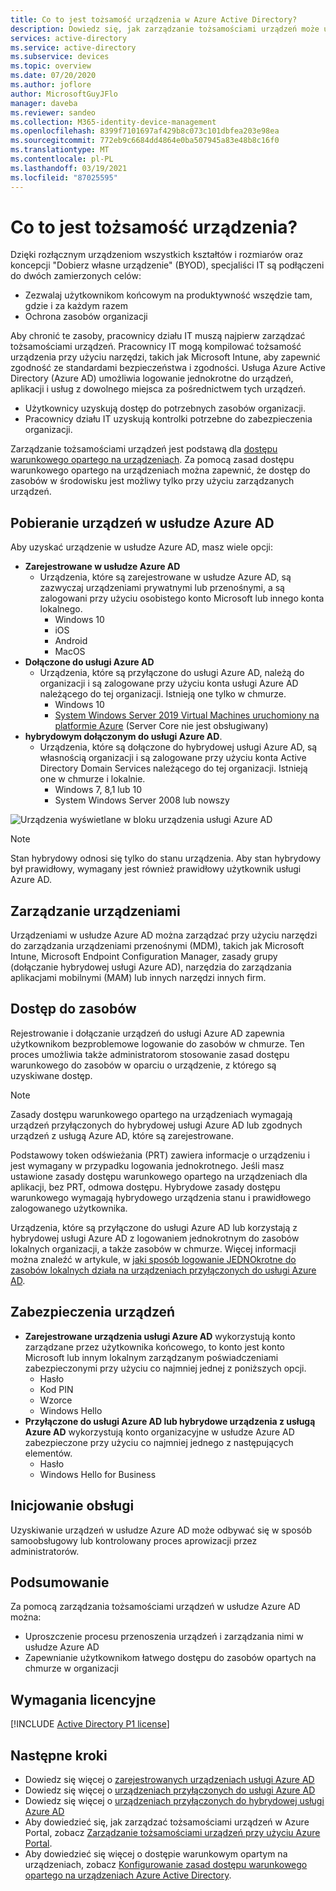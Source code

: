 ```yaml
---
title: Co to jest tożsamość urządzenia w Azure Active Directory?
description: Dowiedz się, jak zarządzanie tożsamościami urządzeń może ułatwić zarządzanie urządzeniami, które uzyskują dostęp do zasobów w danym środowisku.
services: active-directory
ms.service: active-directory
ms.subservice: devices
ms.topic: overview
ms.date: 07/20/2020
ms.author: joflore
author: MicrosoftGuyJFlo
manager: daveba
ms.reviewer: sandeo
ms.collection: M365-identity-device-management
ms.openlocfilehash: 8399f7101697af429b8c073c101dbfea203e98ea
ms.sourcegitcommit: 772eb9c6684dd4864e0ba507945a83e48b8c16f0
ms.translationtype: MT
ms.contentlocale: pl-PL
ms.lasthandoff: 03/19/2021
ms.locfileid: "87025595"
---
```

# <a name="what-is-a-device-identity"></a>Co to jest tożsamość urządzenia?

Dzięki rozłącznym urządzeniom wszystkich kształtów i rozmiarów oraz koncepcji "Dobierz własne urządzenie" (BYOD), specjaliści IT są podłączeni do dwóch zamierzonych celów:

- Zezwalaj użytkownikom końcowym na produktywność wszędzie tam, gdzie i za każdym razem
- Ochrona zasobów organizacji

Aby chronić te zasoby, pracownicy działu IT muszą najpierw zarządzać tożsamościami urządzeń. Pracownicy IT mogą kompilować tożsamość urządzenia przy użyciu narzędzi, takich jak Microsoft Intune, aby zapewnić zgodność ze standardami bezpieczeństwa i zgodności. Usługa Azure Active Directory (Azure AD) umożliwia logowanie jednokrotne do urządzeń, aplikacji i usług z dowolnego miejsca za pośrednictwem tych urządzeń.

- Użytkownicy uzyskują dostęp do potrzebnych zasobów organizacji. 
- Pracownicy działu IT uzyskują kontrolki potrzebne do zabezpieczenia organizacji.

Zarządzanie tożsamościami urządzeń jest podstawą dla [dostępu warunkowego opartego na urządzeniach](../conditional-access/require-managed-devices.md). Za pomocą zasad dostępu warunkowego opartego na urządzeniach można zapewnić, że dostęp do zasobów w środowisku jest możliwy tylko przy użyciu zarządzanych urządzeń.

## <a name="getting-devices-in-azure-ad"></a>Pobieranie urządzeń w usłudze Azure AD

Aby uzyskać urządzenie w usłudze Azure AD, masz wiele opcji:

- **Zarejestrowane w usłudze Azure AD**
   - Urządzenia, które są zarejestrowane w usłudze Azure AD, są zazwyczaj urządzeniami prywatnymi lub przenośnymi, a są zalogowani przy użyciu osobistego konto Microsoft lub innego konta lokalnego.
      - Windows 10
      - iOS
      - Android
      - MacOS
- **Dołączone do usługi Azure AD**
   - Urządzenia, które są przyłączone do usługi Azure AD, należą do organizacji i są zalogowane przy użyciu konta usługi Azure AD należącego do tej organizacji. Istnieją one tylko w chmurze.
      - Windows 10 
      - [System Windows Server 2019 Virtual Machines uruchomiony na platformie Azure](howto-vm-sign-in-azure-ad-windows.md) (Server Core nie jest obsługiwany)
- **hybrydowym dołączonym do usługi Azure AD**.
   - Urządzenia, które są dołączone do hybrydowej usługi Azure AD, są własnością organizacji i są zalogowane przy użyciu konta Active Directory Domain Services należącego do tej organizacji. Istnieją one w chmurze i lokalnie.
      - Windows 7, 8,1 lub 10
      - System Windows Server 2008 lub nowszy

![Urządzenia wyświetlane w bloku urządzenia usługi Azure AD](./media/overview/azure-active-directory-devices-all-devices.png)

> [!NOTE]
> Stan hybrydowy odnosi się tylko do stanu urządzenia. Aby stan hybrydowy był prawidłowy, wymagany jest również prawidłowy użytkownik usługi Azure AD.

## <a name="device-management"></a>Zarządzanie urządzeniami

Urządzeniami w usłudze Azure AD można zarządzać przy użyciu narzędzi do zarządzania urządzeniami przenośnymi (MDM), takich jak Microsoft Intune, Microsoft Endpoint Configuration Manager, zasady grupy (dołączanie hybrydowej usługi Azure AD), narzędzia do zarządzania aplikacjami mobilnymi (MAM) lub innych narzędzi innych firm.

## <a name="resource-access"></a>Dostęp do zasobów

Rejestrowanie i dołączanie urządzeń do usługi Azure AD zapewnia użytkownikom bezproblemowe logowanie do zasobów w chmurze. Ten proces umożliwia także administratorom stosowanie zasad dostępu warunkowego do zasobów w oparciu o urządzenie, z którego są uzyskiwane dostęp. 

> [!NOTE]
> Zasady dostępu warunkowego opartego na urządzeniach wymagają urządzeń przyłączonych do hybrydowej usługi Azure AD lub zgodnych urządzeń z usługą Azure AD, które są zarejestrowane.

Podstawowy token odświeżania (PRT) zawiera informacje o urządzeniu i jest wymagany w przypadku logowania jednokrotnego. Jeśli masz ustawione zasady dostępu warunkowego opartego na urządzeniach dla aplikacji, bez PRT, odmowa dostępu. Hybrydowe zasady dostępu warunkowego wymagają hybrydowego urządzenia stanu i prawidłowego zalogowanego użytkownika.

Urządzenia, które są przyłączone do usługi Azure AD lub korzystają z hybrydowej usługi Azure AD z logowaniem jednokrotnym do zasobów lokalnych organizacji, a także zasobów w chmurze. Więcej informacji można znaleźć w artykule, w [jaki sposób logowanie JEDNOkrotne do zasobów lokalnych działa na urządzeniach przyłączonych do usługi Azure AD](azuread-join-sso.md).

## <a name="device-security"></a>Zabezpieczenia urządzeń

- **Zarejestrowane urządzenia usługi Azure AD** wykorzystują konto zarządzane przez użytkownika końcowego, to konto jest konto Microsoft lub innym lokalnym zarządzanym poświadczeniami zabezpieczonymi przy użyciu co najmniej jednej z poniższych opcji.
   - Hasło
   - Kod PIN
   - Wzorce
   - Windows Hello
- **Przyłączone do usługi Azure AD lub hybrydowe urządzenia z usługą Azure AD** wykorzystują konto organizacyjne w usłudze Azure AD zabezpieczone przy użyciu co najmniej jednego z następujących elementów.
   - Hasło
   - Windows Hello for Business

## <a name="provisioning"></a>Inicjowanie obsługi

Uzyskiwanie urządzeń w usłudze Azure AD może odbywać się w sposób samoobsługowy lub kontrolowany proces aprowizacji przez administratorów.

## <a name="summary"></a>Podsumowanie

Za pomocą zarządzania tożsamościami urządzeń w usłudze Azure AD można:

- Uproszczenie procesu przenoszenia urządzeń i zarządzania nimi w usłudze Azure AD
- Zapewnianie użytkownikom łatwego dostępu do zasobów opartych na chmurze w organizacji

## <a name="license-requirements"></a>Wymagania licencyjne

[!INCLUDE [Active Directory P1 license](../../../includes/active-directory-p1-license.md)]

## <a name="next-steps"></a>Następne kroki

- Dowiedz się więcej o [zarejestrowanych urządzeniach usługi Azure AD](concept-azure-ad-register.md)
- Dowiedz się więcej o [urządzeniach przyłączonych do usługi Azure AD](concept-azure-ad-join.md)
- Dowiedz się więcej o [urządzeniach przyłączonych do hybrydowej usługi Azure AD](concept-azure-ad-join-hybrid.md)
- Aby dowiedzieć się, jak zarządzać tożsamościami urządzeń w Azure Portal, zobacz [Zarządzanie tożsamościami urządzeń przy użyciu Azure Portal](device-management-azure-portal.md).
- Aby dowiedzieć się więcej o dostępie warunkowym opartym na urządzeniach, zobacz [Konfigurowanie zasad dostępu warunkowego opartego na urządzeniach Azure Active Directory](../conditional-access/require-managed-devices.md).
